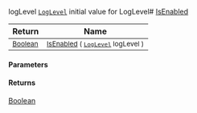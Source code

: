  logLevel  [`LogLevel`](https://docs.microsoft.com/en-us/dotnet/api/Microsoft.Extensions.Logging.LogLevel)    initial value for LogLevel# [IsEnabled](./SimpleConsoleLogger-100664083.md)



| Return | Name | 
| --- | --- | 
| <sub>[Boolean](https://docs.microsoft.com/en-us/dotnet/api/System.Boolean)</sub>| <sub>[IsEnabled](./SimpleConsoleLogger-100664083.md) ( [`LogLevel`](https://docs.microsoft.com/en-us/dotnet/api/Microsoft.Extensions.Logging.LogLevel) logLevel )</sub>| <br>


#### Parameters

#### Returns
[Boolean](https://docs.microsoft.com/en-us/dotnet/api/System.Boolean)
